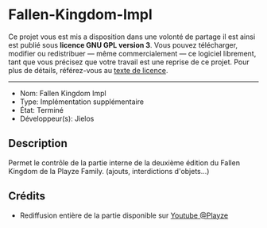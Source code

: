 # Fallen-Kingdom-Impl
Ce projet vous est mis a disposition dans une volonté de partage il est ainsi est publié sous **licence GNU GPL version 3**. Vous pouvez télécharger, modifier ou redistribuer — même commercialement — ce logiciel librement, tant que vous précisez que votre travail est une reprise de ce projet. 
Pour plus de détails, référez-vous au [texte de licence](LICENSE).

---
- Nom: Fallen Kingdom Impl
- Type: Implémentation supplémentaire
- État: Terminé
- Développeur(s): Jielos

## Description
Permet le contrôle de la partie interne de la deuxième édition du Fallen Kingdom de la Playze Family. (ajouts, interdictions d'objets...)

## Crédits
- Rediffusion entière de la partie disponible sur [Youtube @Playze](https://www.youtube.com/watch?v=maSA7tYkLn4)
